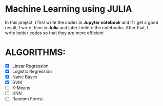 # Machine Learning using JULIA
In this project, I first write the codes in **Jupyter notebook** and if I get a good result, I write them in **Julia** and later I delete the notebooks.
After that, I write better codes so that they are more efficient
# ALGORITHMS:
- [x] Linear Regression
- [x] Logistic Regression
- [x] Naive Bayes
- [x] SVM
- [ ] K-Means
- [ ] KNN
- [ ] Random Forest
